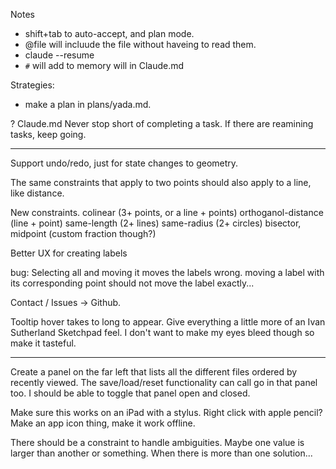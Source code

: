 Notes
- shift+tab to auto-accept, and plan mode.
- @file will incluude the file without haveing to read them.
- claude --resume
- `#` will add to memory will in Claude.md

Strategies:
- make a plan in plans/yada.md.


? Claude.md Never stop short of completing a task. If there are reamining tasks, keep going.

---

Support undo/redo, just for state changes to geometry.

The same constraints that apply to two points should also apply to a line, like distance.


New constraints.
colinear (3+ points, or a line + points)
orthoganol-distance (line + point)
same-length (2+ lines)
same-radius (2+ circles)
bisector, midpoint (custom fraction though?)


Better UX for creating labels

bug: Selecting all and moving it moves the labels wrong. moving a label with its corresponding point should not move the label exactly...

Contact / Issues -> Github.

Tooltip hover takes to long to appear.
Give everything a little more of an Ivan Sutherland Sketchpad feel. I don't want to make my eyes bleed though so make it tasteful.


---


Create a panel on the far left that lists all the different files ordered by recently viewed. The save/load/reset functionality can call go in that panel too. I should be able to toggle that panel open and closed.




Make sure this works on an iPad with a stylus. Right click with apple pencil?
Make an app icon thing, make it work offline.


There should be a constraint to handle ambiguities. Maybe one value is larger than another or something. When there is more than one solution...



